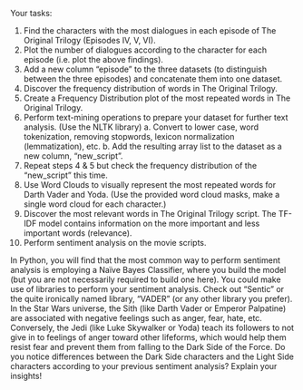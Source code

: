 Your tasks:
1. Find the characters with the most dialogues in each episode of The Original
Trilogy (Episodes IV, V, VI).
2. Plot the number of dialogues according to the character for each episode (i.e.
plot the above findings).
3. Add a new column “episode” to the three datasets (to distinguish between the three
episodes) and concatenate them into one dataset.
4. Discover the frequency distribution of words in The Original Trilogy.
5. Create a Frequency Distribution plot of the most repeated words in The Original
Trilogy.
6. Perform text-mining operations to prepare your dataset for further text analysis. (Use
the NLTK library)
a. Convert to lower case, word tokenization, removing stopwords, lexicon
normalization (lemmatization), etc.
b. Add the resulting array list to the dataset as a new column, “new_script”.
7. Repeat steps 4 & 5 but check the frequency distribution of the “new_script” this time.
8. Use Word Clouds to visually represent the most repeated words for Darth Vader and
Yoda. (Use the provided word cloud masks, make a single word cloud for each
character.)
9. Discover the most relevant words in The Original Trilogy script. The TF-IDF model contains
information on the more important and less important words (relevance).
10. Perform sentiment analysis on the movie scripts.


In Python, you will find that the most common way to perform sentiment analysis is employing a 
Naïve Bayes Classifier, where you build the model (but you are not necessarily required to build 
one here). You could make use of libraries to perform your sentiment analysis. Check out “Sentic” 
or the quite ironically named library, “VADER” (or any other library you prefer).
In the Star Wars universe, the Sith (like Darth Vader or Emperor Palpatine) are associated with 
negative feelings such as anger, fear, hate, etc. Conversely, the Jedi (like Luke Skywalker or Yoda) 
teach its followers to not give in to feelings of anger toward other lifeforms, which would help 
them resist fear and prevent them from falling to the Dark Side of the Force. Do you notice 
differences between the Dark Side characters and the Light Side characters according to your 
previous sentiment analysis? Explain your insights!
